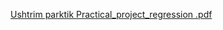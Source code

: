 [Ushtrim parktik Practical_project_regression .pdf](https://github.com/user-attachments/files/18727018/Ushtrim.parktik.Practical_project_regression.pdf)
